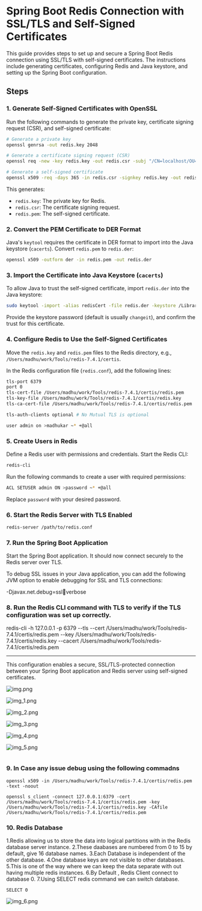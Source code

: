 # Spring Boot Redis Connection with SSL/TLS and Self-Signed Certificates

This guide provides steps to set up and secure a Spring Boot Redis connection using SSL/TLS with self-signed certificates.
The instructions include generating certificates, configuring Redis and Java keystore, and setting up the Spring Boot configuration.

## Steps

### 1. Generate Self-Signed Certificates with OpenSSL

Run the following commands to generate the private key, certificate signing request (CSR), and self-signed certificate:

```bash
# Generate a private key
openssl genrsa -out redis.key 2048

# Generate a certificate signing request (CSR)
openssl req -new -key redis.key -out redis.csr -subj "/CN=localhost/OU=IT/O=OWN/L=PUNGGOL/ST=SINGAPORE/C=US"

# Generate a self-signed certificate
openssl x509 -req -days 365 -in redis.csr -signkey redis.key -out redis.pem
```

This generates:

- `redis.key`: The private key for Redis.
- `redis.csr`: The certificate signing request.
- `redis.pem`: The self-signed certificate.

### 2. Convert the PEM Certificate to DER Format

Java's `keytool` requires the certificate in DER format to import into the Java keystore (`cacerts`). Convert `redis.pem` to `redis.der`:

```bash
openssl x509 -outform der -in redis.pem -out redis.der
```

### 3. Import the Certificate into Java Keystore (`cacerts`)

To allow Java to trust the self-signed certificate, import `redis.der` into the Java keystore:

```bash
sudo keytool -import -alias redisCert -file redis.der -keystore /Library/Java/JavaVirtualMachines/jdk-17.jdk/Contents/Home/lib/security/cacerts
```

Provide the keystore password (default is usually `changeit`), and confirm the trust for this certificate.

### 4. Configure Redis to Use the Self-Signed Certificates

Move the `redis.key` and `redis.pem` files to the Redis directory, e.g., `/Users/madhu/work/Tools/redis-7.4.1/certis`.

In the Redis configuration file (`redis.conf`), add the following lines:

```bash
tls-port 6379
port 0
tls-cert-file /Users/madhu/work/Tools/redis-7.4.1/certis/redis.pem
tls-key-file /Users/madhu/work/Tools/redis-7.4.1/certis/redis.key
tls-ca-cert-file /Users/madhu/work/Tools/redis-7.4.1/certis/redis.pem

tls-auth-clients optional # No Mutual TLS is optional

user admin on >madhukar ~* +@all

```

### 5. Create Users in Redis

Define a Redis user with permissions and credentials. Start the Redis CLI:

```bash
redis-cli
```

Run the following commands to create a user with required permissions:

```bash
ACL SETUSER admin ON >password ~* +@all
```

Replace `password` with your desired password.

### 6. Start the Redis Server with TLS Enabled

```bash
redis-server /path/to/redis.conf
```

### 7. Run the Spring Boot Application

Start the Spring Boot application. It should now connect securely to the Redis server over TLS.

To debug SSL issues in your Java application, you can add the following JVM option to enable debugging for SSL and TLS connections:

-Djavax.net.debug=ssl:handshake:verbose

### 8. Run the Redis CLI command with TLS to verify if the TLS configuration was set up correctly.

redis-cli -h 127.0.0.1 -p 6379 --tls
--cert /Users/madhu/work/Tools/redis-7.4.1/certis/redis.pem
--key /Users/madhu/work/Tools/redis-7.4.1/certis/redis.key
--cacert /Users/madhu/work/Tools/redis-7.4.1/certis/redis.pem

---

This configuration enables a secure, SSL/TLS-protected connection between your Spring Boot application and Redis server using self-signed certificates.

![img.png](img.png)

![img_1.png](img_1.png)

![img_2.png](img_2.png)

![img_3.png](img_3.png)

![img_4.png](img_4.png)

![img_5.png](img_5.png)

```

```

### 9. In Case any issue debug using the following commadns

```shell
openssl x509 -in /Users/madhu/work/Tools/redis-7.4.1/certis/redis.pem -text -noout

openssl s_client -connect 127.0.0.1:6379 -cert /Users/madhu/work/Tools/redis-7.4.1/certis/redis.pem -key /Users/madhu/work/Tools/redis-7.4.1/certis/redis.key -CAfile /Users/madhu/work/Tools/redis-7.4.1/certis/redis.pem

```

### 10. Redis Database

1.Redis allowing us to store the data into logical partitions with in the Redis database server instance.
2.These daabases are numbered from 0 to 15 by default, give 16 database names.
3.Each Database is independent of the other database.
4.One database keys are not visible to other databases.
5.This is one of the way where we can keep the data separate with out having multiple redis instances.
6.By Default , Redis Client connect to database 0.
7.Using SELECT redis command we can switch database.

```shell
SELECT 0
```
![img_6.png](img_6.png)
